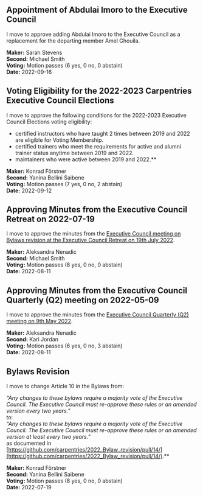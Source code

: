 

## Appointment of Abdulai Imoro to the Executive Council

I move to approve adding Abdulai Imoro to the Executive Council as a replacement for the departing member Amel Ghouila.

**Maker:** Sarah Stevens  
**Second:** Michael Smith  
**Voting:** Motion passes (6 yes, 0 no, 0 abstain)  
**Date:** 2022-09-16    

## Voting Eligibility for the 2022-2023 Carpentries Executive Council Elections

I move to approve the following conditions for the 2022-2023 Executive Council Elections voting eligibility:

- certified instructors who have taught 2 times between 2019 and 2022 are eligible for Voting Membership.
- certified trainers who meet the requirements for active and alumni trainer status anytime between 2019 and 2022.
- maintainers who were active between 2019 and 2022.**

**Maker:** Konrad Förstner  
**Second:** Yanina Bellini Saibene  
**Voting:** Motion passes (7 yes, 0 no, 2 abstain)  
**Date:** 2022-09-12  


## Approving Minutes from the Executive Council Retreat on 2022-07-19

I move to approve the minutes from the [Executive Council meeting on Bylaws revision at the Executive Council Retreat on 19th July 2022](https://github.com/carpentries/executive-council-info/blob/main/minutes/2022/EC-minutes-2022-07-19-Retreat.md). 

**Maker:** Aleksandra Nenadic  
**Second:** Michael Smith  
**Voting:** Motion passes (8 yes, 0 no, 0 abstain)   
**Date:** 2022-08-11    

## Approving Minutes from the Executive Council Quarterly (Q2) meeting on 2022-05-09

I move to approve the minutes from the [Executive Council Quarterly (Q2) meeting on 9th May 2022](https://github.com/carpentries/executive-council-info/blob/main/minutes/2022/EC-minutes-2022-05-09-Q2.md).

**Maker:** Aleksandra Nenadic    
**Second:** Kari Jordan    
**Voting:** Motion passes (6 yes, 0 no, 3 abstain)   
**Date:** 2022-08-11    

## Bylaws Revision 

I move to change Article 10 in the Bylaws from:

_“Any changes to these bylaws require a majority vote of the Executive Council. The Executive Council must re-approve these rules or an amended version every two years.”_  
to:  
_“Any changes to these bylaws require a majority vote of the Executive Council. The Executive Council must re-approve these rules or an amended version at least every two years.”_    
as documented in [https://github.com/carpentries/2022_Bylaw_revision/pull/14/](https://github.com/carpentries/2022_Bylaw_revision/pull/14/).**

**Maker:** Konrad Förstner  
**Second:** Yanina Bellini Saibene  
**Voting:** Motion passes (8 yes, 0 no, 0 abstain)  
**Date:** 2022-07-19    

